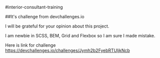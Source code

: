 #interior-consultant-training

##It's challenge from devchallenges.io

I will be grateful for your opinion about this project.

I am newbie in SCSS, BEM, Grid and Flexbox so I am sure I made mistake.

Here is link for challenge https://devchallenges.io/challenges/Jymh2b2FyebRTUljkNcb